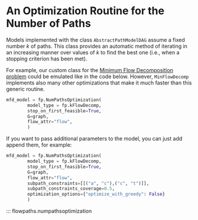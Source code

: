 # An Optimization Routine for the Number of Paths

Models implemented with the class `AbstractPathModelDAG` assume a fixed number $k$ of paths. This class provides an automatic method of iterating in an increasing manner over values of $k$ to find the best one (i.e., when a stopping criterion has been met).

For example, our custom class for the [Minimum Flow Decomposition problem](minimum-flow-decomposition.md) could be emulated like in the code below. However, `MinFlowDecomp` implements also many other optimizations that make it much faster than this generic routine.

``` python
mfd_model = fp.NumPathsOptimization(
        model_type = fp.kFlowDecomp,
        stop_on_first_feasible=True,
        G=graph, 
        flow_attr="flow",
        )
```

If you want to pass additional parameters to the model, you can just add append them, for example:

``` python
mfd_model = fp.NumPathsOptimization(
        model_type = fp.kFlowDecomp,
        stop_on_first_feasible=True,
        G=graph, 
        flow_attr="flow",
        subpath_constraints=[[("a", "c"),("c", "t")]], 
        subpath_constraints_coverage=0.5, 
        optimization_options={"optimize_with_greedy": False}
        )
```

::: flowpaths.numpathsoptimization